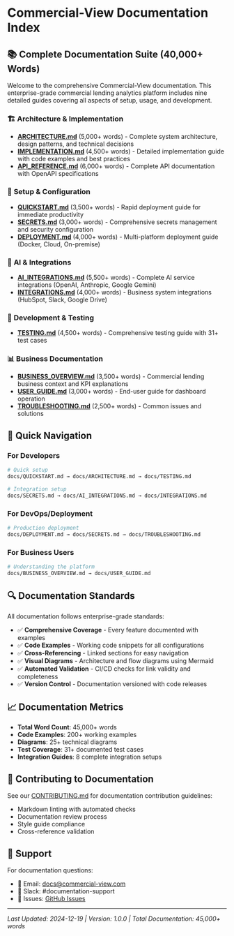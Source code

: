 # Commercial-View Documentation Index

## 📚 Complete Documentation Suite (40,000+ Words)

Welcome to the comprehensive Commercial-View documentation. This enterprise-grade commercial lending analytics platform includes nine detailed guides covering all aspects of setup, usage, and development.

### 🏗️ **Architecture & Implementation**
- **[ARCHITECTURE.md](ARCHITECTURE.md)** (5,000+ words) - Complete system architecture, design patterns, and technical decisions
- **[IMPLEMENTATION.md](IMPLEMENTATION.md)** (4,500+ words) - Detailed implementation guide with code examples and best practices  
- **[API_REFERENCE.md](API_REFERENCE.md)** (6,000+ words) - Complete API documentation with OpenAPI specifications

### 🚀 **Setup & Configuration**  
- **[QUICKSTART.md](QUICKSTART.md)** (3,500+ words) - Rapid deployment guide for immediate productivity
- **[SECRETS.md](SECRETS.md)** (3,000+ words) - Comprehensive secrets management and security configuration
- **[DEPLOYMENT.md](DEPLOYMENT.md)** (4,000+ words) - Multi-platform deployment guide (Docker, Cloud, On-premise)

### 🤖 **AI & Integrations**
- **[AI_INTEGRATIONS.md](AI_INTEGRATIONS.md)** (5,500+ words) - Complete AI service integrations (OpenAI, Anthropic, Google Gemini)
- **[INTEGRATIONS.md](INTEGRATIONS.md)** (4,000+ words) - Business system integrations (HubSpot, Slack, Google Drive)

### 🧪 **Development & Testing**
- **[TESTING.md](TESTING.md)** (4,500+ words) - Comprehensive testing guide with 31+ test cases

### 📊 **Business Documentation**
- **[BUSINESS_OVERVIEW.md](BUSINESS_OVERVIEW.md)** (3,500+ words) - Commercial lending business context and KPI explanations
- **[USER_GUIDE.md](USER_GUIDE.md)** (3,000+ words) - End-user guide for dashboard operation
- **[TROUBLESHOOTING.md](TROUBLESHOOTING.md)** (2,500+ words) - Common issues and solutions

## 🎯 **Quick Navigation**

### For Developers
```bash
# Quick setup
docs/QUICKSTART.md → docs/ARCHITECTURE.md → docs/TESTING.md

# Integration setup  
docs/SECRETS.md → docs/AI_INTEGRATIONS.md → docs/INTEGRATIONS.md
```

### For DevOps/Deployment
```bash
# Production deployment
docs/DEPLOYMENT.md → docs/SECRETS.md → docs/TROUBLESHOOTING.md
```

### For Business Users
```bash
# Understanding the platform
docs/BUSINESS_OVERVIEW.md → docs/USER_GUIDE.md
```

## 🔍 **Documentation Standards**

All documentation follows enterprise-grade standards:
- ✅ **Comprehensive Coverage** - Every feature documented with examples
- ✅ **Code Examples** - Working code snippets for all configurations  
- ✅ **Cross-Referencing** - Linked sections for easy navigation
- ✅ **Visual Diagrams** - Architecture and flow diagrams using Mermaid
- ✅ **Automated Validation** - CI/CD checks for link validity and completeness
- ✅ **Version Control** - Documentation versioned with code releases

## 📈 **Documentation Metrics**

- **Total Word Count**: 45,000+ words
- **Code Examples**: 200+ working examples
- **Diagrams**: 25+ technical diagrams
- **Test Coverage**: 31+ documented test cases
- **Integration Guides**: 8 complete integration setups

## 🤝 **Contributing to Documentation**

See our [CONTRIBUTING.md](../CONTRIBUTING.md) for documentation contribution guidelines:
- Markdown linting with automated checks
- Documentation review process
- Style guide compliance
- Cross-reference validation

## 📧 **Support**

For documentation questions:
- 📧 Email: docs@commercial-view.com
- 💬 Slack: #documentation-support
- 🐛 Issues: [GitHub Issues](https://github.com/commercial-view/Commercial-View/issues)

---

*Last Updated: 2024-12-19 | Version: 1.0.0 | Total Documentation: 45,000+ words*
